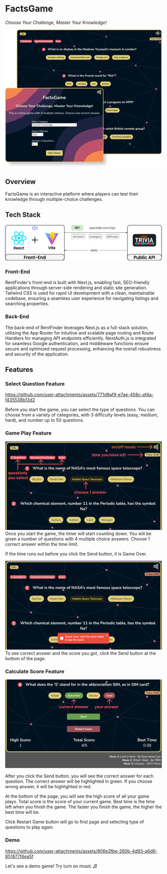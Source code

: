 # FactsGame
_Choose Your Challenge, Master Your Knowledge!_

![hero](./public/readme-img-01.png)


## Overview
FactsGame is an interactive platform where players can test their knowledge through multiple-choice challenges.


## Tech Stack
![diagram](./public/project-02-filled.png)

### Front-End
RentFinder's front-end is built with Next.js, enabling fast, SEO-friendly applications through server-side rendering and static site generation. Tailwind CSS is used for rapid UI development with a clean, maintainable codebase, ensuring a seamless user experience for navigating listings and searching properties.

### Back-End
The back-end of RentFinder leverages Next.js as a full-stack solution, utilizing the App Router for intuitive and scalable page routing and Route Handlers for managing API endpoints efficiently. NextAuth.js is integrated for seamless Google authentication, and middleware functions ensure secure and optimized request processing, enhancing the overall robustness and security of the application.


## Features

### Select Question Feature
https://github.com/user-attachments/assets/771d8af9-e7ae-458c-af4a-f435538b13d2

Before you start the game, you can select the type of questions. You can choose from a variety of categories, with 3 difficulty levels (easy, medium, hard), and number up to 50 questions.

### Game Play Feature
![project-02-play-note-hover](./src/assets/img/project-02-play-note-hover.png)
Once you start the game, the timer will start counting down. You will be given a number of questions with 4 multiple choice answers. Choose 1 correct answer within the time limit.

If the time runs out before you click the Send button, it is Game Over.

![project-02-gameover](./src/assets/img/project-02-gameover.png)
To see correct answer and the score you got, click the Send button at the bottom of the page.

### Calculate Score Feature
![project-02-score-note](./src/assets/img/project-02-score-note.png)

After you click the Send button, you will see the correct answer for each question. The correct answer will be highlighted in green. If you choose wrong answer, it will be highlighted in red.

At the bottom of the page, you will see the high score of all your game plays. Total score is the score of your current game. Best time is the time left when you finish the game. The faster you finish the game, the higher the best time will be.

Click Restart Game button will go to first page and selecting type of questions to play again.

### Demo
https://github.com/user-attachments/assets/806e2fbe-260b-4d93-a6d6-851877f4ea5f

Let's see a demo game! Try turn on music ♫
